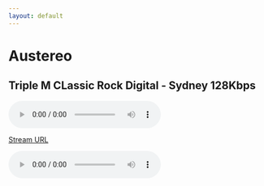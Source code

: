 ```yaml
---
layout: default
---
```


# Austereo

## Triple M CLassic Rock Digital - Sydney 128Kbps

<!--Simplest syntax-->
<audio src="https://wz2liw.scahw.com.au/live/2classicrock_128.stream/playlist.m3u8" type="audio/mpeg" controls>
  I'm sorry. You're browser doesn't support HTML5 <code>audio</code>.
</audio>

[Stream URL](https://wz2liw.scahw.com.au/live/2classicrock_128.stream/playlist.m3u8)

<script>
    if (Hls.isSupported()) {
      var audio = document.getElementById('audioPlayer');
      var hls = new Hls();
      
      hls.loadSource('https://wz2liw.scahw.com.au/live/2classicrock_128.stream/playlist.m3u8'); // Provide the path to your .m3u8 file
      hls.attachMedia(audio);
      hls.on(Hls.Events.MANIFEST_PARSED, function() {
        audio.play(); // Start playback once the manifest is parsed
      });
    }
    else if (audio.canPlayType('application/vnd.apple.mpegurl')) {
      audio.src = 'https://wz2liw.scahw.com.au/live/2classicrock_128.stream/playlist.m3u8'; // Fallback for Safari
      audio.addEventListener('loadedmetadata', function() {
        audio.play(); // Start playback once metadata is loaded
      });
    }
  </script>

  <audio controls>
    <source src="https://wz2liw.scahw.com.au/live/2classicrock_128.stream/playlist.m3u8" type="application/x-mpegURL">
  </audio>